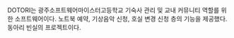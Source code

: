 DOTORI는 광주소프트웨어마이스터고등학교 기숙사 관리 및 교내 커뮤니티 역할를 위한 소프트웨어이다.
노트북 예약, 기상음악 신청, 호실 변경 신청 층의 기능을 제공했다. 동아리 빈실의 프로젝트이다.